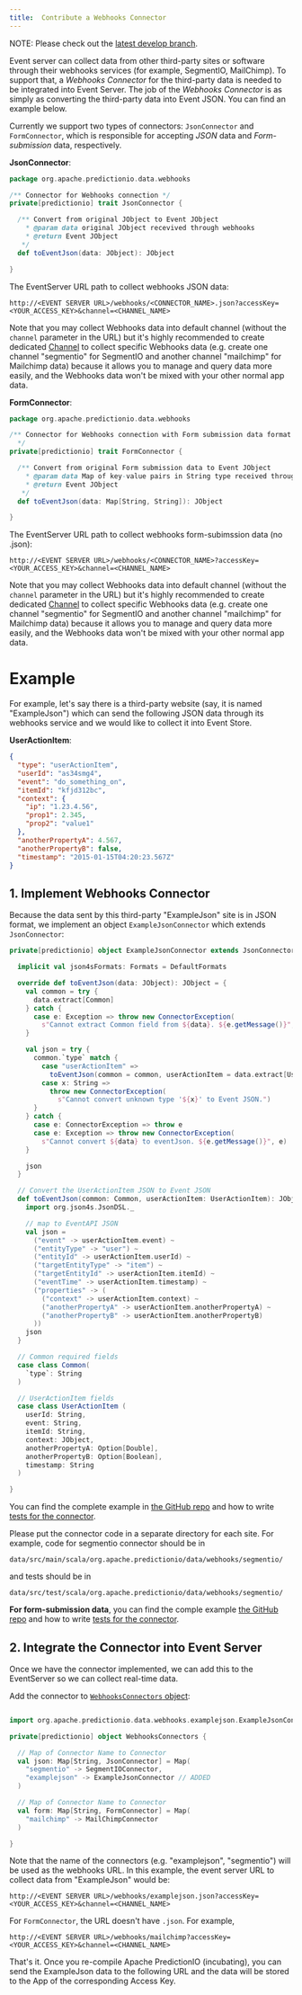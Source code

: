 ```yaml
---
title:  Contribute a Webhooks Connector
---
```


<!--
Licensed to the Apache Software Foundation (ASF) under one or more
contributor license agreements.  See the NOTICE file distributed with
this work for additional information regarding copyright ownership.
The ASF licenses this file to You under the Apache License, Version 2.0
(the "License"); you may not use this file except in compliance with
the License.  You may obtain a copy of the License at

    http://www.apache.org/licenses/LICENSE-2.0

Unless required by applicable law or agreed to in writing, software
distributed under the License is distributed on an "AS IS" BASIS,
WITHOUT WARRANTIES OR CONDITIONS OF ANY KIND, either express or implied.
See the License for the specific language governing permissions and
limitations under the License.
-->

NOTE: Please check out the [latest develop
branch](https://github.com/apache/incubator-predictionio).

Event server can collect data from other third-party sites or software through their webhooks services (for example, SegmentIO, MailChimp). To support that, a *Webhooks Connector* for the third-party data is needed to be integrated into Event Server. The job of the *Webhooks Connector* is as simply as converting the third-party data into Event JSON. You can find an example below.

Currently we support two types of connectors: `JsonConnector` and `FormConnector`, which is responsible for accepting *JSON* data and *Form-submission* data, respectively.

**JsonConnector**:

```scala
package org.apache.predictionio.data.webhooks

/** Connector for Webhooks connection */
private[predictionio] trait JsonConnector {

  /** Convert from original JObject to Event JObject
    * @param data original JObject recevived through webhooks
    * @return Event JObject
   */
  def toEventJson(data: JObject): JObject

}

```

The EventServer URL path to collect webhooks JSON data:

```
http://<EVENT SERVER URL>/webhooks/<CONNECTOR_NAME>.json?accessKey=<YOUR_ACCESS_KEY>&channel=<CHANNEL_NAME>
```

Note that you may collect Webhooks data into default channel (without the `channel` parameter in the URL) but it's highly recommended to create dedicated [Channel](/datacollection/channel/) to collect specific Webhooks data (e.g. create one channel "segmentio" for SegmentIO and another channel "mailchimp" for Mailchimp data) because it allows you to manage and query data more easily, and the Webhooks data won't be mixed with your other normal app data.


**FormConnector**:

```scala
package org.apache.predictionio.data.webhooks

/** Connector for Webhooks connection with Form submission data format
  */
private[predictionio] trait FormConnector {

  /** Convert from original Form submission data to Event JObject
    * @param data Map of key-value pairs in String type received through webhooks
    * @return Event JObject
   */
  def toEventJson(data: Map[String, String]): JObject

}

```

The EventServer URL path to collect webhooks form-subimssion data (no .json):

```
http://<EVENT SERVER URL>/webhooks/<CONNECTOR_NAME>?accessKey=<YOUR_ACCESS_KEY>&channel=<CHANNEL_NAME>
```

Note that you may collect Webhooks data into default channel (without the `channel` parameter in the URL) but it's highly recommended to create dedicated [Channel](/datacollection/channel/) to collect specific Webhooks data (e.g. create one channel "segmentio" for SegmentIO and another channel "mailchimp" for Mailchimp data) because it allows you to manage and query data more easily, and the Webhooks data won't be mixed with your other normal app data.


# Example

For example, let's say there is a third-party website (say, it is named "ExampleJson") which can send the following JSON data through its webhooks service and we would like to collect it into Event Store.

**UserActionItem**:

```json
{
  "type": "userActionItem",
  "userId": "as34smg4",
  "event": "do_something_on",
  "itemId": "kfjd312bc",
  "context": {
    "ip": "1.23.4.56",
    "prop1": 2.345,
    "prop2": "value1"
  },
  "anotherPropertyA": 4.567,
  "anotherPropertyB": false,
  "timestamp": "2015-01-15T04:20:23.567Z"
}
```


## 1. Implement Webhooks Connector

Because the data sent by this third-party "ExampleJson" site is in JSON format, we implement an object `ExampleJsonConnector` which extends `JsonConnector`:


```scala
private[predictionio] object ExampleJsonConnector extends JsonConnector {

  implicit val json4sFormats: Formats = DefaultFormats

  override def toEventJson(data: JObject): JObject = {
    val common = try {
      data.extract[Common]
    } catch {
      case e: Exception => throw new ConnectorException(
        s"Cannot extract Common field from ${data}. ${e.getMessage()}", e)
    }

    val json = try {
      common.`type` match {
        case "userActionItem" =>
          toEventJson(common = common, userActionItem = data.extract[UserActionItem])
        case x: String =>
          throw new ConnectorException(
            s"Cannot convert unknown type '${x}' to Event JSON.")
      }
    } catch {
      case e: ConnectorException => throw e
      case e: Exception => throw new ConnectorException(
        s"Cannot convert ${data} to eventJson. ${e.getMessage()}", e)
    }

    json
  }

  // Convert the UserActionItem JSON to Event JSON
  def toEventJson(common: Common, userActionItem: UserActionItem): JObject = {
    import org.json4s.JsonDSL._

    // map to EventAPI JSON
    val json =
      ("event" -> userActionItem.event) ~
      ("entityType" -> "user") ~
      ("entityId" -> userActionItem.userId) ~
      ("targetEntityType" -> "item") ~
      ("targetEntityId" -> userActionItem.itemId) ~
      ("eventTime" -> userActionItem.timestamp) ~
      ("properties" -> (
        ("context" -> userActionItem.context) ~
        ("anotherPropertyA" -> userActionItem.anotherPropertyA) ~
        ("anotherPropertyB" -> userActionItem.anotherPropertyB)
      ))
    json
  }

  // Common required fields
  case class Common(
    `type`: String
  )

  // UserActionItem fields
  case class UserActionItem (
    userId: String,
    event: String,
    itemId: String,
    context: JObject,
    anotherPropertyA: Option[Double],
    anotherPropertyB: Option[Boolean],
    timestamp: String
  )

}
```

You can find the complete example in [the GitHub
repo](https://github.com/apache/incubator-predictionio/blob/develop/data/src/main/scala/io/prediction/data/webhooks/examplejson/ExampleJsonConnector.scala)
and how to write [tests for the
connector](https://github.com/apache/incubator-predictionio/blob/develop/data/src/test/scala/io/prediction/data/webhooks/examplejson/ExampleJsonConnectorSpec.scala).


Please put the connector code in a separate directory for each site. For example, code for segmentio connector should be in

```
data/src/main/scala/org.apache.predictionio/data/webhooks/segmentio/
```

and tests should be in

```
data/src/test/scala/org.apache.predictionio/data/webhooks/segmentio/
```

**For form-submission data**, you can find the comple example [the GitHub
repo](https://github.com/apache/incubator-predictionio/blob/develop/data/src/main/scala/io/prediction/data/webhooks/exampleform/ExampleFormConnector.scala)
and how to write [tests for the
connector](https://github.com/apache/incubator-predictionio/blob/develop/data/src/test/scala/io/prediction/data/webhooks/exampleform/ExampleFormConnectorSpec.scala).


## 2. Integrate the Connector into Event Server

Once we have the connector implemented, we can add this to the EventServer so we can collect real-time data.

Add the connector to [`WebhooksConnectors` object](
https://github.com/apache/incubator-predictionio/blob/develop/data/src/main/scala/io/prediction/data/api/WebhooksConnectors.scala):

```scala

import org.apache.predictionio.data.webhooks.examplejson.ExampleJsonConnector // ADDED

private[predictionio] object WebhooksConnectors {

  // Map of Connector Name to Connector
  val json: Map[String, JsonConnector] = Map(
    "segmentio" -> SegmentIOConnector,
    "examplejson" -> ExampleJsonConnector // ADDED
  )

  // Map of Connector Name to Connector
  val form: Map[String, FormConnector] = Map(
    "mailchimp" -> MailChimpConnector
  )

}
```

Note that the name of the connectors (e.g. "examplejson", "segmentio") will be used as the webhooks URL. In this example, the event server URL to collect data from "ExampleJson" would be:

```
http://<EVENT SERVER URL>/webhooks/examplejson.json?accessKey=<YOUR_ACCESS_KEY>&channel=<CHANNEL_NAME>
```

For `FormConnector`, the URL doesn't have `.json`. For example,

```
http://<EVENT SERVER URL>/webhooks/mailchimp?accessKey=<YOUR_ACCESS_KEY>&channel=<CHANNEL_NAME>
```

That's it. Once you re-compile Apache PredictionIO (incubating), you can send
the ExampleJson data to the following URL and the data will be stored to the App
of the corresponding Access Key.
